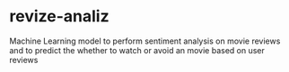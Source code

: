 # revize-analiz
Machine Learning model to perform sentiment analysis on movie reviews and to predict the whether to watch or avoid an movie based on user reviews 
